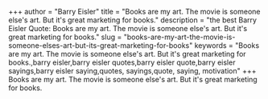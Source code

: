 +++
author = "Barry Eisler"
title = "Books are my art. The movie is someone else's art. But it's great marketing for books."
description = "the best Barry Eisler Quote: Books are my art. The movie is someone else's art. But it's great marketing for books."
slug = "books-are-my-art-the-movie-is-someone-elses-art-but-its-great-marketing-for-books"
keywords = "Books are my art. The movie is someone else's art. But it's great marketing for books.,barry eisler,barry eisler quotes,barry eisler quote,barry eisler sayings,barry eisler saying,quotes, sayings,quote, saying, motivation"
+++
Books are my art. The movie is someone else's art. But it's great marketing for books.
